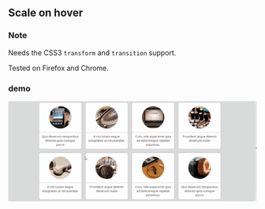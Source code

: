 ## Scale on hover

### Note

Needs the CSS3 `transform` and `transition` support.

Tested on Firefox and Chrome.

### demo 

![](demo.gif)